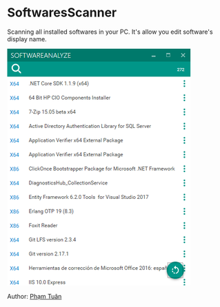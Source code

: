 # SoftwaresScanner
Scanning all installed softwares in your PC. It's allow you edit software's display name.

![SoftwaresScanner Tools](/Doc/Images/Tools.png)

Author: [Phạm Tuân](http://phamtuantech.com/)
